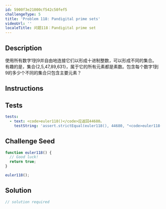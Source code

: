 ```yaml
---
id: 5900f3e21000cf542c50fef5
challengeType: 5
title: 'Problem 118: Pandigital prime sets'
videoUrl: ''
localeTitle: 问题118：Pandigital prime set
---
```


## Description
<section id="description">使用所有数字1到9并自由地连接它们以形成十进制整数，可以形成不同的集合。有趣的是，集合{2,5,47,89,631}，属于它的所有元素都是素数。包含每个数字1到9的多少个不同的集合只包含主要元素？ </section>

## Instructions
<section id="instructions">
</section>

## Tests
<section id='tests'>

```yml
tests:
  - text: <code>euler118()</code>应返回44680。
    testString: 'assert.strictEqual(euler118(), 44680, "<code>euler118()</code> should return 44680.");'

```

</section>

## Challenge Seed
<section id='challengeSeed'>

<div id='js-seed'>

```js
function euler118() {
  // Good luck!
  return true;
}

euler118();

```

</div>



</section>

## Solution
<section id='solution'>

```js
// solution required
```
</section>
